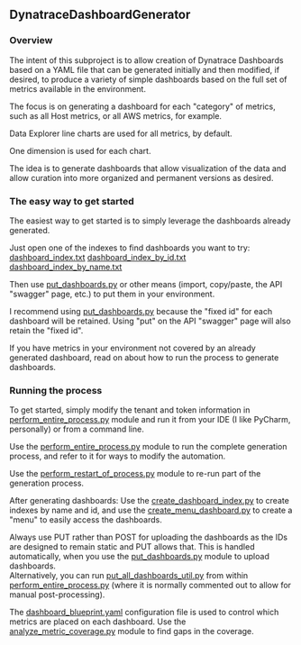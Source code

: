 ## DynatraceDashboardGenerator

### Overview
The intent of this subproject is to allow creation of Dynatrace Dashboards based on a YAML file that can be generated initially and then modified, if desired, to produce a variety of simple dashboards based on the full set of metrics available in the environment.

The focus is on generating a dashboard for each "category" of metrics, such as all Host metrics, or all AWS metrics, for example.

Data Explorer line charts are used for all metrics, by default.

One dimension is used for each chart.

The idea is to generate dashboards that allow visualization of the data and allow curation into more organized and permanent versions as desired.

### The easy way to get started

The easiest way to get started is to simply leverage the dashboards already generated.  

Just open one of the indexes to find dashboards you want to try:
[dashboard_index.txt](https://github.com/Dynatrace-Dave-Mauney/Automation/blob/main/DynatraceDashboardGenerator/dashboard_index.txt) 
[dashboard_index_by_id.txt](https://github.com/Dynatrace-Dave-Mauney/Automation/blob/main/DynatraceDashboardGenerator/dashboard_index_by_id.txt) 
[dashboard_index_by_name.txt](https://github.com/Dynatrace-Dave-Mauney/Automation/blob/main/DynatraceDashboardGenerator/dashboard_index_by_name.txt) 

Then use [put_dashboards.py](https://github.com/Dynatrace-Dave-Mauney/Automation/blob/main/Dashboards/put_dashboards.py) or other means (import, copy/paste, the API "swagger" page, etc.) to put them in your environment.

I recommend using [put_dashboards.py](https://github.com/Dynatrace-Dave-Mauney/Automation/blob/main/Dashboards/put_dashboards.py) because the "fixed id" for each dashboard will be retained.  Using "put" on the API "swagger" page will also retain the "fixed id". 

If you have metrics in your environment not covered by an already generated dashboard, read on about how to run the process to generate dashboards.

### Running the process

To get started, simply modify the tenant and token information in [perform_entire_process.py](https://github.com/Dynatrace-Dave-Mauney/Automation/blob/main/DynatraceDashboardGenerator/perform_entire_process.py) module and run it from your IDE (I like PyCharm, personally) or from a command line.

Use the [perform_entire_process.py](https://github.com/Dynatrace-Dave-Mauney/Automation/blob/main/DynatraceDashboardGenerator/perform_entire_process.py) module to run the complete generation process, and refer to it for ways to modify the automation.

Use the [perform_restart_of_process.py](https://github.com/Dynatrace-Dave-Mauney/Automation/blob/main/DynatraceDashboardGenerator/perform_restart_of_process.py) module to re-run part of the generation process.

After generating dashboards:
Use the [create_dashboard_index.py](https://github.com/Dynatrace-Dave-Mauney/Automation/blob/main/Dashboards/create_dashboard_index.py) to create indexes by name and id, and use the [create_menu_dashboard.py](https://github.com/Dynatrace-Dave-Mauney/Automation/blob/main/Dashboards/create_menu_dashboard.py) to create a "menu" to easily access the dashboards.

Always use PUT rather than POST for uploading the dashboards as the IDs are designed to remain static and PUT allows that.  This is handled automatically, when you use the [put_dashboards.py](https://github.com/Dynatrace-Dave-Mauney/Automation/blob/main/Dashboards/put_dashboards.py) module to upload dashboards.  
Alternatively, you can run [put_all_dashboards_util.py](https://github.com/Dynatrace-Dave-Mauney/Automation/blob/main/DynatraceDashboardGenerator/put_all_dashboards_util.py) from within [perform_entire_process.py](https://github.com/Dynatrace-Dave-Mauney/Automation/blob/main/DynatraceDashboardGenerator/perform_entire_process.py) (where it is normally commented out to allow for manual post-processing).

The [dashboard_blueprint.yaml](https://github.com/Dynatrace-Dave-Mauney/Automation/blob/main/DynatraceDashboardGenerator/dashboard_blueprint.yaml) configuration file is used to control which metrics are placed on each dashboard.
Use the [analyze_metric_coverage.py](https://github.com/Dynatrace-Dave-Mauney/Automation/blob/main/DynatraceDashboardGenerator/analyze_metric_coverage.py) module to find gaps in the coverage.
